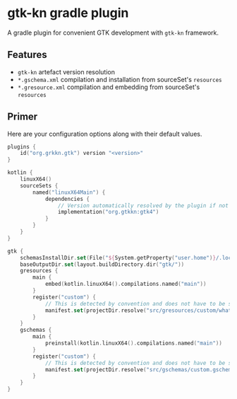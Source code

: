 # gtk-kn gradle plugin

A gradle plugin for convenient GTK development with `gtk-kn` framework.

## Features

- `gtk-kn` artefact version resolution
- `*.gschema.xml` compilation and installation from sourceSet's `resources`
- `*.gresource.xml` compilation and embedding from sourceSet's `resources`

## Primer

Here are your configuration options along with their default values.

```kotlin
plugins {
    id("org.grkkn.gtk") version "<version>"
}

kotlin {
    linuxX64()
    sourceSets {
        named("linuxX64Main") {
            dependencies {
                // Version automatically resolved by the plugin if not specified
                implementation("org.gtkkn:gtk4")
            }
        }
    }
}

gtk {
    schemasInstallDir.set(File("${System.getProperty("user.home")}/.local/share/glib-2.0/schemas/"))
    baseOutputDir.set(layout.buildDirectory.dir("gtk/"))
    gresources {
        main {
            embed(kotlin.linuxX64().compilations.named("main"))
        }
        register("custom") {
            // This is detected by convention and does not have to be set up explicitly
            manifest.set(projectDir.resolve("src/gresources/custom/whatever.gresource.xml"))
        }
    }
    gschemas {
        main {
            preinstall(kotlin.linuxX64().compilations.named("main"))
        }
        register("custom") {
            // This is detected by convention and does not have to be set up explicitly
            manifest.set(projectDir.resolve("src/gschemas/custom.gschema.xml"))
        }
    }
}
```

